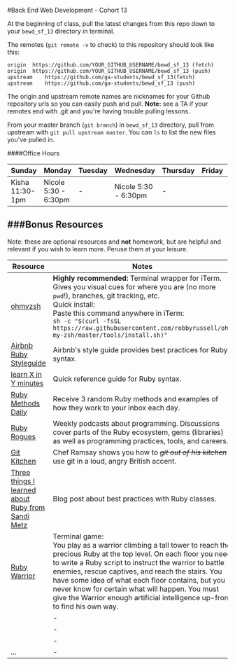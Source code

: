 #Back End Web Development - Cohort 13

At the beginning of class, pull the latest changes from this repo down to your `bewd_sf_13` directory in terminal.

The remotes  (`git remote -v` to check) to this repository should look like this:

    origin	https://github.com/YOUR_GITHUB_USERNAME/bewd_sf_13 (fetch)
    origin	https://github.com/YOUR_GITHUB_USERNAME/bewd_sf_13 (push)
    upstream	https://github.com/ga-students/bewd_sf_13(fetch)
    upstream	https://github.com/ga-students/bewd_sf_13 (push)

The origin and upstream remote names are nicknames for your Github repository urls so you can easily push and pull.    **Note:** see a TA if your remotes end with .git and you're having trouble pulling lessons.


From your master branch (`git branch`) in `bewd_sf_13` directory, pull from upstream with `git pull upstream master`. You can `ls` to list the new files you've pulled in.

####Office Hours

| Sunday | Monday | Tuesday | Wednesday | Thursday | Friday | Saturday |
| ------ | ------ | ------- | --------- | -------- | ------ | -------- |
| Kisha <br> 11:30-1pm | Nicole 5:30 - 6:30pm | - | Nicole 5:30 - 6:30pm | - |  | - |

<!-- #####Office hours sign-up sheet
You can [sign-up for office hours here](https://docs.google.com/spreadsheets/d/1gb9rCmwyYv3L8d7C5t7JNNIcUto5KmQM1IEuJHU4fGo/edit#gid=5).  Please let us know when you're coming. -->

###Bonus Resources
-------
Note: these are optional resources and **not** homework, but are helpful and relevant if you wish to learn more. Peruse them at your leisure.

| Resource | Notes |
| -------- | ----------- |
| [ohmyzsh](http://ohmyz.sh/) | **Highly recommended:** Terminal wrapper for iTerm. Gives you visual cues for where you are (no more `pwd`!), branches, git tracking, etc.<br> Quick install:<br> Paste this command anywhere in iTerm:<br> `sh -c "$(curl -fsSL https://raw.githubusercontent.com/robbyrussell/oh-my-zsh/master/tools/install.sh)"` |
| [Airbnb Ruby Styleguide](https://github.com/airbnb/ruby) | Airbnb's style guide provides best practices for Ruby syntax. |
| [learn X in Y minutes](https://learnxinyminutes.com/docs/ruby/) | Quick reference guide for Ruby syntax. |
| [Ruby Methods Daily](https://github.com/fab/ruby-methods-daily) | Receive 3 random Ruby methods and examples of how they work to your inbox each day.  |
| [Ruby Rogues](https://devchat.tv/ruby-rogues/) | Weekly podcasts about programming. Discussions cover parts of the Ruby ecosystem, gems (libraries) as well as programming practices, tools, and careers. |
| [Git Kitchen](http://blog.flatironschool.com/git-kitchen-with-chef-ramsay/) | Chef Ramsay shows you how to ~~_git out of his kitchen_~~ use git in a loud, angry British accent. |
| [Three things I learned about Ruby from Sandi Metz](https://medium.com/misc-misc/review-sandi-metz-s-poodr-ch-1-4-wip-d4daac417665#.jp0u1ako6) | Blog post about best practices with Ruby classes. |
| [Ruby Warrior](https://github.com/ryanb/ruby-warrior) | Terminal game:<br> You play as a warrior climbing a tall tower to reach the precious Ruby at the top level. On each floor you need to write a Ruby script to instruct the warrior to battle enemies, rescue captives, and reach the stairs. You have some idea of what each floor contains, but you never know for certain what will happen. You must give the Warrior enough artificial intelligence up-front to find his own way. |
|          | - |
|          | - |
|          | - |
| ...      | - |
